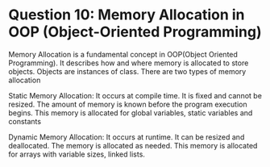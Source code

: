 # Question 10: Memory Allocation in OOP (Object-Oriented Programming)

Memory Allocation is a fundamental concept in OOP(Object Oriented Programming). It describes how and where memory is allocated to store objects. Objects are instances of class.
There are two types of memory allocation

Static Memory Allocation: It occurs at compile time. It is fixed and cannot be resized. The amount of memory is known before the program execution begins. This memory is allocated for global variables, static variables and constants

Dynamic Memory Allocation: It occurs at runtime. It can be resized and deallocated. The memory is allocated as needed. This memory is allocated for arrays with variable sizes, linked lists.
